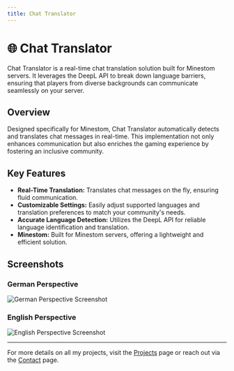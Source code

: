 ```yaml
---
title: Chat Translator
---
```


# 🌐 Chat Translator

Chat Translator is a real-time chat translation solution built for Minestom servers. It leverages the DeepL API to break down language barriers, ensuring that players from diverse backgrounds can communicate seamlessly on your server.

## Overview

Designed specifically for Minestom, Chat Translator automatically detects and translates chat messages in real-time. This implementation not only enhances communication but also enriches the gaming experience by fostering an inclusive community.

## Key Features

- **Real-Time Translation:** Translates chat messages on the fly, ensuring fluid communication.
- **Customizable Settings:** Easily adjust supported languages and translation preferences to match your community's needs.
- **Accurate Language Detection:** Utilizes the DeepL API for reliable language identification and translation.
- **Minestom:** Built for Minestom servers, offering a lightweight and efficient solution.

## Screenshots

### German Perspective
![German Perspective Screenshot](/chat_translator_german.png)

### English Perspective
![English Perspective Screenshot](/chat_translator_english.png)

---

For more details on all my projects, visit the [Projects](/projects) page or reach out via the [Contact](/contact) page.

